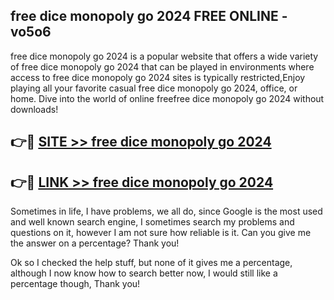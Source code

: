 ## free dice monopoly go 2024 FREE ONLINE - vo5o6

free dice monopoly go 2024 is a popular website that offers a wide variety of free dice monopoly go 2024 that can be played in environments where access to free dice monopoly go 2024 sites is typically restricted,Enjoy playing all your favorite casual free dice monopoly go 2024, office, or home. Dive into the world of online freefree dice monopoly go 2024 without downloads!

## 👉🔴 [SITE >> free dice monopoly go 2024](http://news.freeplayer.one?title=free_dice_monopoly_go_2024&ref=FRRE)

## 👉🔴 [LINK >> free dice monopoly go 2024](http://news.freeplayer.one?title=free_dice_monopoly_go_2024&ref=FREE)

Sometimes in life, I have problems, we all do, since Google is the most used and well known search engine, I sometimes search my problems and questions on it, however I am not sure how reliable is it. Can you give me the answer on a percentage? Thank you!

Ok so I checked the help stuff, but none of it gives me a percentage, although I now know how to search better now, I would still like a percentage though, Thank you!